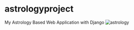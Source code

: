 # astrologyproject
 My Astrology Based Web Application with Django
![astrology](https://github.com/user-attachments/assets/8cbd0c4a-c472-4165-bb8a-92800b3bab2a)
